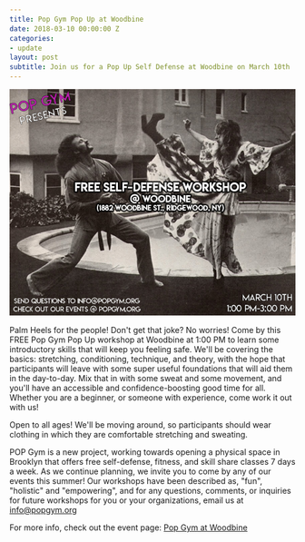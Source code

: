 ```yaml
---
title: Pop Gym Pop Up at Woodbine
date: 2018-03-10 00:00:00 Z
categories:
- update
layout: post
subtitle: Join us for a Pop Up Self Defense at Woodbine on March 10th
---
```


![Pop Gym at Woodbine](/assets/woodbine.jpg)

Palm Heels for the people! Don't get that joke? No worries! Come by this FREE Pop Gym Pop Up workshop at Woodbine at 1:00 PM to learn some introductory skills that will keep you feeling safe. We'll be covering the basics: stretching, conditioning, technique, and theory, with the hope that participants will leave with some super useful foundations that will aid them in the day-to-day. Mix that in with some sweat and some movement, and you'll have an accessible and confidence-boosting good time for all. Whether you are a beginner, or someone with experience, come work it out with us!

Open to all ages! We'll be moving around, so participants should wear clothing in which they are comfortable stretching and sweating.

POP Gym is a new project, working towards opening a physical space in Brooklyn that offers free self-defense, fitness, and skill share classes 7 days a week. As we continue planning, we invite you to come by any of our events this summer! Our workshops have been described as, "fun", "holistic" and "empowering", and for any questions, comments, or inquiries for future workshops for you or your organizations, email us at info@popgym.org​

For more info, check out the event page: [Pop Gym at Woodbine](https://www.facebook.com/events/1891136124252819/)
